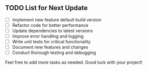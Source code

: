 ## TODO List for Next Update

- [ ] Implement new feature default build version
- [ ] Refactor code for better performance
- [ ] Update dependencies to latest versions
- [ ] Improve error handling and logging
- [ ] Write unit tests for critical functionality
- [ ] Document new features and changes
- [ ] Conduct thorough testing and debugging

Feel free to add more tasks as needed. Good luck with your project!
